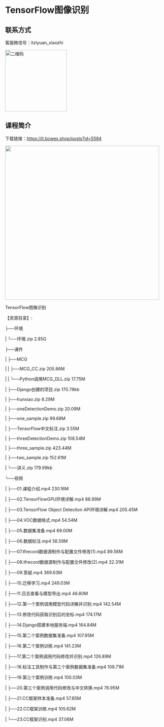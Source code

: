 # TensorFlow图像识别

## 联系方式

客服微信号：itziyuan_xiaozhi

<img src="https://ziyuanyun.oss-cn-guangzhou.aliyuncs.com/common/20240614073449/666b82192834a.jpg" width="200" height="200" alt="二维码">

## 课程简介

下载链接：https://it.bcwex.shop/posts?id=5584

<img src="https://ziyuanyun.oss-cn-guangzhou.aliyuncs.com/yun/20241201163146/674c1ef210b41.jpg" width="500" alt="">

  TensorFlow图像识别



 【资源目录】:

 ├──环境

 | └──环境.zip 2.85G

 ├──课件

 | ├──MCG

 | | ├──MCG_CC.zip 205.86M

 | | └──Python调用MCG_DLL.zip 17.75M

 | ├──Django创建的项目.zip 170.78kb

 | ├──hunxiao.zip 8.29M

 | ├──oneDetectionDemo.zip 20.09M

 | ├──one_sample.zip 99.68M

 | ├──TensorFlow中文标注.zip 3.55M

 | ├──threeDetectionDemo.zip 108.54M

 | ├──three_sample.zip 423.44M

 | ├──two_sample.zip 152.61M

 | └──讲义.zip 179.99kb

 └──视频

 | ├──01.课程介绍.mp4 230.16M

 | ├──02.TensorFlowGPU环境详解.mp4 88.99M

 | ├──03.TensorFlow Object Detection API环境详解.mp4 205.45M

 | ├──04.VOC数据格式.mp4 54.54M

 | ├──05.数据集准备.mp4 69.00M

 | ├──06.数据标注.mp4 56.59M

 | ├──07.tfrecord数据源制作与配置文件修改(1).mp4 89.56M

 | ├──08.tfrecord数据源制作与配置文件修改(2).mp4 32.31M

 | ├──09.答疑.mp4 369.63M

 | ├──10.迁移学习.mp4 249.03M

 | ├──11.日志查看与模型导出.mp4 46.60M

 | ├──12.第一个案例调用模型代码详解并识别.mp4 142.54M

 | ├──13.修改代码获取识别后的坐标.mp4 174.17M

 | ├──14.Django搭建本地服务端.mp4 164.84M

 | ├──15.第二个案例数据集准备.mp4 107.95M

 | ├──16.第二个案例训练.mp4 141.23M

 | ├──17.第二个案例调用代码修改并识别.mp4 126.89M

 | ├──18.标注工具制作与第三个案例数据集准备.mp4 109.71M

 | ├──19.第三个案例训练.mp4 100.03M

 | ├──20.第三个案例调用代码修改与中文转换.mp4 76.95M

 | ├──21.CC框架样本准备.mp4 57.85M

 | ├──22.CC框架训练.mp4 105.62M

 | └──23.CC框架识别.mp4 37.06M

  